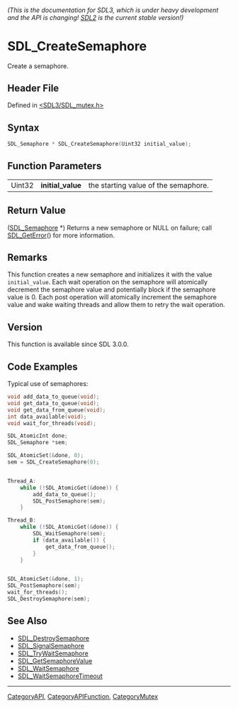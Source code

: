 ###### (This is the documentation for SDL3, which is under heavy development and the API is changing! [SDL2](https://wiki.libsdl.org/SDL2/) is the current stable version!)
# SDL_CreateSemaphore

Create a semaphore.

## Header File

Defined in [<SDL3/SDL_mutex.h>](https://github.com/libsdl-org/SDL/blob/main/include/SDL3/SDL_mutex.h)

## Syntax

```c
SDL_Semaphore * SDL_CreateSemaphore(Uint32 initial_value);
```

## Function Parameters

|        |                   |                                      |
| ------ | ----------------- | ------------------------------------ |
| Uint32 | **initial_value** | the starting value of the semaphore. |

## Return Value

([SDL_Semaphore](SDL_Semaphore) *) Returns a new semaphore or NULL on
failure; call [SDL_GetError](SDL_GetError)() for more information.

## Remarks

This function creates a new semaphore and initializes it with the value
`initial_value`. Each wait operation on the semaphore will atomically
decrement the semaphore value and potentially block if the semaphore value
is 0. Each post operation will atomically increment the semaphore value and
wake waiting threads and allow them to retry the wait operation.

## Version

This function is available since SDL 3.0.0.

## Code Examples

Typical use of semaphores:

```c
void add_data_to_queue(void);
void get_data_to_queue(void);
void get_data_from_queue(void);
int data_available(void);
void wait_for_threads(void);

SDL_AtomicInt done;
SDL_Semaphore *sem;

SDL_AtomicSet(&done, 0);
sem = SDL_CreateSemaphore(0);


Thread_A:
    while (!SDL_AtomicGet(&done)) {
        add_data_to_queue();
        SDL_PostSemaphore(sem);
    }

Thread_B:
    while (!SDL_AtomicGet(&done)) {
        SDL_WaitSemaphore(sem);
        if (data_available()) {
            get_data_from_queue();
        }
    }


SDL_AtomicSet(&done, 1);
SDL_PostSemaphore(sem);
wait_for_threads();
SDL_DestroySemaphore(sem);
```

## See Also

- [SDL_DestroySemaphore](SDL_DestroySemaphore)
- [SDL_SignalSemaphore](SDL_SignalSemaphore)
- [SDL_TryWaitSemaphore](SDL_TryWaitSemaphore)
- [SDL_GetSemaphoreValue](SDL_GetSemaphoreValue)
- [SDL_WaitSemaphore](SDL_WaitSemaphore)
- [SDL_WaitSemaphoreTimeout](SDL_WaitSemaphoreTimeout)

----
[CategoryAPI](CategoryAPI), [CategoryAPIFunction](CategoryAPIFunction), [CategoryMutex](CategoryMutex)

